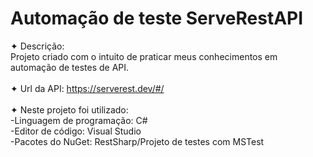 # Automação de teste ServeRestAPI
✦ Descrição:
<br>
Projeto criado com o intuito de praticar meus conhecimentos em automação de testes de API.
<br><br>
✦ Url da API: https://serverest.dev/#/
<br><br>
✦ Neste projeto foi utilizado:
<br>
-Linguagem de programação: C# 
<br>
-Editor de código: Visual Studio
<br>
-Pacotes do NuGet: RestSharp/Projeto de testes com MSTest

